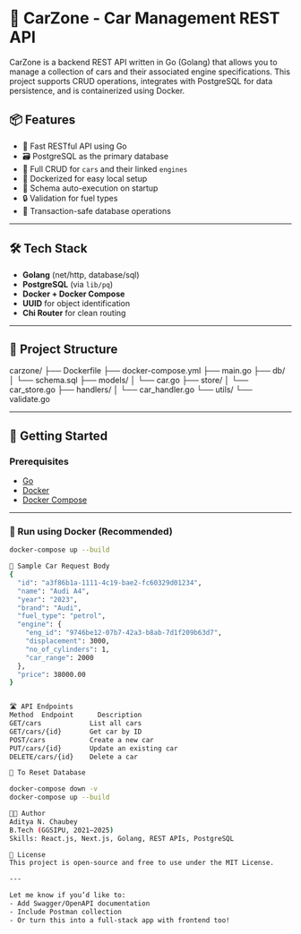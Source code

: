 # 🚗 CarZone - Car Management REST API

CarZone is a backend REST API written in Go (Golang) that allows you to manage a collection of cars and their associated engine specifications. This project supports CRUD operations, integrates with PostgreSQL for data persistence, and is containerized using Docker.

## 📦 Features

- 🚀 Fast RESTful API using Go
- 🗃️ PostgreSQL as the primary database
- 🔁 Full CRUD for `cars` and their linked `engines`
- 🐳 Dockerized for easy local setup
- 📄 Schema auto-execution on startup
- 🔒 Validation for fuel types
- 🔄 Transaction-safe database operations

---

## 🛠️ Tech Stack

- **Golang** (net/http, database/sql)
- **PostgreSQL** (via `lib/pq`)
- **Docker + Docker Compose**
- **UUID** for object identification
- **Chi Router** for clean routing

---

## 📁 Project Structure

carzone/
├── Dockerfile
├── docker-compose.yml
├── main.go
├── db/
│ └── schema.sql
├── models/
│ └── car.go
├── store/
│ └── car_store.go
├── handlers/
│ └── car_handler.go
└── utils/
└── validate.go


---

## 🚀 Getting Started

### Prerequisites

- [Go](https://go.dev/doc/install)
- [Docker](https://docs.docker.com/get-docker/)
- [Docker Compose](https://docs.docker.com/compose/)

---

### 🐳 Run using Docker (Recommended)

```bash
docker-compose up --build

🧪 Sample Car Request Body
{
  "id": "a3f86b1a-1111-4c19-bae2-fc60329d01234",
  "name": "Audi A4",
  "year": "2023",
  "brand": "Audi",
  "fuel_type": "petrol",
  "engine": {
    "eng_id": "9746be12-07b7-42a3-b8ab-7d1f209b63d7",
    "displacement": 3000,
    "no_of_cylinders": 1,
    "car_range": 2000
  },
  "price": 38000.00
}


🛣️ API Endpoints
Method	Endpoint	  Description
GET/cars	        List all cars
GET/cars/{id}	    Get car by ID
POST/cars	        Create a new car
PUT/cars/{id}	    Update an existing car
DELETE/cars/{id}	Delete a car

🧹 To Reset Database

docker-compose down -v
docker-compose up --build

🧑‍💻 Author
Aditya N. Chaubey
B.Tech (GGSIPU, 2021–2025)
Skills: React.js, Next.js, Golang, REST APIs, PostgreSQL

📄 License
This project is open-source and free to use under the MIT License.

---

Let me know if you’d like to:
- Add Swagger/OpenAPI documentation
- Include Postman collection
- Or turn this into a full-stack app with frontend too!

